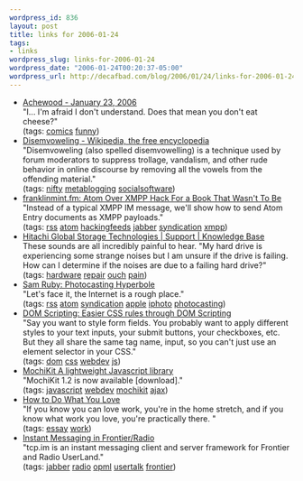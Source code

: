 ```yaml
--- 
wordpress_id: 836
layout: post
title: links for 2006-01-24
tags: 
- links
wordpress_slug: links-for-2006-01-24
wordpress_date: "2006-01-24T00:20:37-05:00"
wordpress_url: http://decafbad.com/blog/2006/01/24/links-for-2006-01-24
---
```

<ul class="delicious">
	<li>
		<div class="delicious-link"><a href="http://www.achewood.com/index.php?date=01232006">Achewood - January 23, 2006</a></div>
		<div class="delicious-extended">"I... I'm afraid I don't understand.  Does that mean you don't eat cheese?"</div>
		<div class="delicious-tags">(tags: <a href="http://del.icio.us/deusx/comics">comics</a> <a href="http://del.icio.us/deusx/funny">funny</a>)</div>
	</li>
	<li>
		<div class="delicious-link"><a href="http://en.wikipedia.org/wiki/Disemvowelling">Disemvoweling - Wikipedia, the free encyclopedia</a></div>
		<div class="delicious-extended">"Disemvoweling (also spelled disemvowelling) is a technique used by forum moderators to suppress trollage, vandalism, and other rude behavior in online discourse by removing all the vowels from the offending material."</div>
		<div class="delicious-tags">(tags: <a href="http://del.icio.us/deusx/nifty">nifty</a> <a href="http://del.icio.us/deusx/metablogging">metablogging</a> <a href="http://del.icio.us/deusx/socialsoftware">socialsoftware</a>)</div>
	</li>
	<li>
		<div class="delicious-link"><a href="http://www.franklinmint.fm/blog/archives/000603.html">franklinmint.fm: Atom Over XMPP Hack For a Book That Wasn't To Be</a></div>
		<div class="delicious-extended">"Instead of a typical XMPP IM message, we'll show how to send Atom Entry documents as XMPP payloads."</div>
		<div class="delicious-tags">(tags: <a href="http://del.icio.us/deusx/rss">rss</a> <a href="http://del.icio.us/deusx/atom">atom</a> <a href="http://del.icio.us/deusx/hackingfeeds">hackingfeeds</a> <a href="http://del.icio.us/deusx/jabber">jabber</a> <a href="http://del.icio.us/deusx/syndication">syndication</a> <a href="http://del.icio.us/deusx/xmpp">xmpp</a>)</div>
	</li>
	<li>
		<div class="delicious-link"><a href="http://www.hitachigst.com/hddt/knowtree.nsf/cffe836ed7c12018862565b000530c74/4b1a62a50f405d0d86256756006e340c?OpenDocument">Hitachi Global Storage Technologies | Support | Knowledge Base</a></div>
		<div class="delicious-extended">These sounds are all incredibly painful to hear.  "My hard drive is experiencing some strange noises but I am unsure if the drive is failing. How can I determine if the noises are due to a failing hard drive?"</div>
		<div class="delicious-tags">(tags: <a href="http://del.icio.us/deusx/hardware">hardware</a> <a href="http://del.icio.us/deusx/repair">repair</a> <a href="http://del.icio.us/deusx/ouch">ouch</a> <a href="http://del.icio.us/deusx/pain">pain</a>)</div>
	</li>
	<li>
		<div class="delicious-link"><a href="http://www.intertwingly.net/blog/2006/01/18/Photocasting-Hyperbole">Sam Ruby: Photocasting Hyperbole</a></div>
		<div class="delicious-extended">"Let's face it, the Internet is a rough place."</div>
		<div class="delicious-tags">(tags: <a href="http://del.icio.us/deusx/rss">rss</a> <a href="http://del.icio.us/deusx/atom">atom</a> <a href="http://del.icio.us/deusx/syndication">syndication</a> <a href="http://del.icio.us/deusx/apple">apple</a> <a href="http://del.icio.us/deusx/iphoto">iphoto</a> <a href="http://del.icio.us/deusx/photocasting">photocasting</a>)</div>
	</li>
	<li>
		<div class="delicious-link"><a href="http://domscripting.com/blog/display/38">DOM Scripting: Easier CSS rules through DOM Scripting</a></div>
		<div class="delicious-extended">"Say you want to style form fields. You probably want to apply different styles to your text inputs, your submit buttons, your checkboxes, etc. But they all share the same tag name, input, so you can't just use an element selector in your CSS."</div>
		<div class="delicious-tags">(tags: <a href="http://del.icio.us/deusx/dom">dom</a> <a href="http://del.icio.us/deusx/css">css</a> <a href="http://del.icio.us/deusx/webdev">webdev</a> <a href="http://del.icio.us/deusx/js">js</a>)</div>
	</li>
	<li>
		<div class="delicious-link"><a href="http://mochikit.com/ann/MochiKit-1.2.html">MochiKit  A lightweight Javascript library</a></div>
		<div class="delicious-extended">"MochiKit 1.2 is now available [download]."</div>
		<div class="delicious-tags">(tags: <a href="http://del.icio.us/deusx/javascript">javascript</a> <a href="http://del.icio.us/deusx/webdev">webdev</a> <a href="http://del.icio.us/deusx/mochikit">mochikit</a> <a href="http://del.icio.us/deusx/ajax">ajax</a>)</div>
	</li>
	<li>
		<div class="delicious-link"><a href="http://www.paulgraham.com/love.html">How to Do What You Love</a></div>
		<div class="delicious-extended">"If you know you can love work, you're in the home stretch, and if you know what work you love, you're practically there.
"</div>
		<div class="delicious-tags">(tags: <a href="http://del.icio.us/deusx/essay">essay</a> <a href="http://del.icio.us/deusx/work">work</a>)</div>
	</li>
	<li>
		<div class="delicious-link"><a href="http://frontier.userland.com/tcpIm">Instant Messaging in Frontier/Radio</a></div>
		<div class="delicious-extended">"tcp.im is an instant messaging client and server framework for Frontier and Radio UserLand."</div>
		<div class="delicious-tags">(tags: <a href="http://del.icio.us/deusx/jabber">jabber</a> <a href="http://del.icio.us/deusx/radio">radio</a> <a href="http://del.icio.us/deusx/opml">opml</a> <a href="http://del.icio.us/deusx/usertalk">usertalk</a> <a href="http://del.icio.us/deusx/frontier">frontier</a>)</div>
	</li>
</ul>
